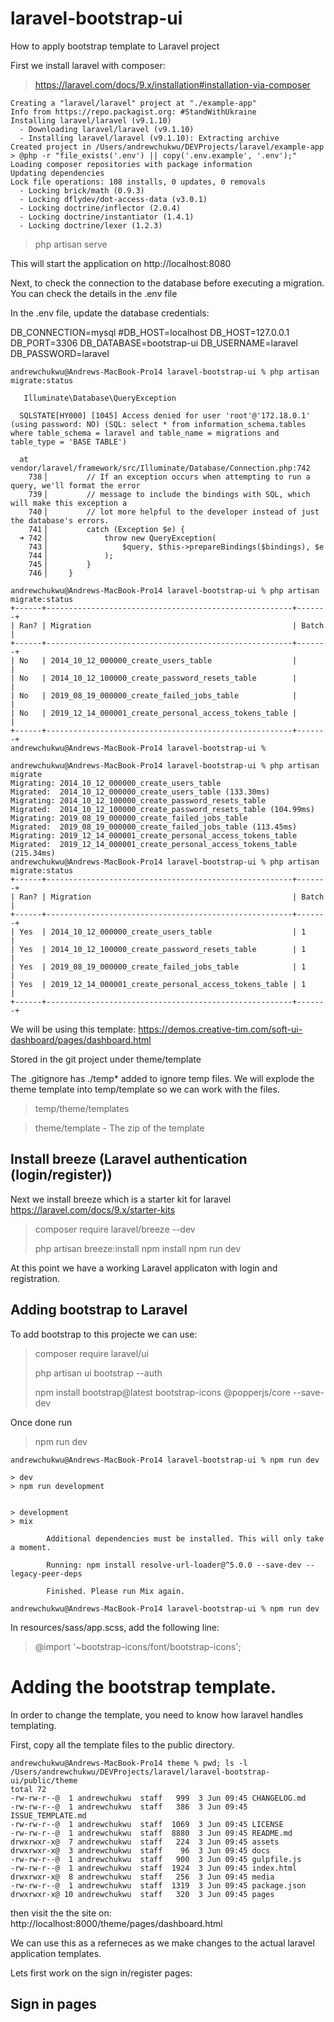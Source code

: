 # laravel-bootstrap-ui
How to apply bootstrap template to Laravel project



First we install laravel with composer:

> https://laravel.com/docs/9.x/installation#installation-via-composer


```
Creating a "laravel/laravel" project at "./example-app"
Info from https://repo.packagist.org: #StandWithUkraine
Installing laravel/laravel (v9.1.10)
  - Downloading laravel/laravel (v9.1.10)
  - Installing laravel/laravel (v9.1.10): Extracting archive
Created project in /Users/andrewchukwu/DEVProjects/laravel/example-app
> @php -r "file_exists('.env') || copy('.env.example', '.env');"
Loading composer repositories with package information
Updating dependencies
Lock file operations: 108 installs, 0 updates, 0 removals
  - Locking brick/math (0.9.3)
  - Locking dflydev/dot-access-data (v3.0.1)
  - Locking doctrine/inflector (2.0.4)
  - Locking doctrine/instantiator (1.4.1)
  - Locking doctrine/lexer (1.2.3)
```

> php artisan serve

This will start the application on http://localhost:8080

Next, to check the connection to the database before executing a migration. You can check the details in the .env file

In the .env file, update the database credentials:

DB_CONNECTION=mysql
#DB_HOST=localhost
DB_HOST=127.0.0.1
DB_PORT=3306
DB_DATABASE=bootstrap-ui
DB_USERNAME=laravel
DB_PASSWORD=laravel
```
andrewchukwu@Andrews-MacBook-Pro14 laravel-bootstrap-ui % php artisan migrate:status

   Illuminate\Database\QueryException 

  SQLSTATE[HY000] [1045] Access denied for user 'root'@'172.18.0.1' (using password: NO) (SQL: select * from information_schema.tables where table_schema = laravel and table_name = migrations and table_type = 'BASE TABLE')

  at vendor/laravel/framework/src/Illuminate/Database/Connection.php:742
    738▕         // If an exception occurs when attempting to run a query, we'll format the error
    739▕         // message to include the bindings with SQL, which will make this exception a
    740▕         // lot more helpful to the developer instead of just the database's errors.
    741▕         catch (Exception $e) {
  ➜ 742▕             throw new QueryException(
    743▕                 $query, $this->prepareBindings($bindings), $e
    744▕             );
    745▕         }
    746▕     }

andrewchukwu@Andrews-MacBook-Pro14 laravel-bootstrap-ui % php artisan migrate:status  
+------+-------------------------------------------------------+-------+
| Ran? | Migration                                             | Batch |
+------+-------------------------------------------------------+-------+
| No   | 2014_10_12_000000_create_users_table                  |       |
| No   | 2014_10_12_100000_create_password_resets_table        |       |
| No   | 2019_08_19_000000_create_failed_jobs_table            |       |
| No   | 2019_12_14_000001_create_personal_access_tokens_table |       |
+------+-------------------------------------------------------+-------+
andrewchukwu@Andrews-MacBook-Pro14 laravel-bootstrap-ui % 

```

```
andrewchukwu@Andrews-MacBook-Pro14 laravel-bootstrap-ui % php artisan migrate       
Migrating: 2014_10_12_000000_create_users_table
Migrated:  2014_10_12_000000_create_users_table (133.30ms)
Migrating: 2014_10_12_100000_create_password_resets_table
Migrated:  2014_10_12_100000_create_password_resets_table (104.99ms)
Migrating: 2019_08_19_000000_create_failed_jobs_table
Migrated:  2019_08_19_000000_create_failed_jobs_table (113.45ms)
Migrating: 2019_12_14_000001_create_personal_access_tokens_table
Migrated:  2019_12_14_000001_create_personal_access_tokens_table (215.34ms)
andrewchukwu@Andrews-MacBook-Pro14 laravel-bootstrap-ui % php artisan migrate:status
+------+-------------------------------------------------------+-------+
| Ran? | Migration                                             | Batch |
+------+-------------------------------------------------------+-------+
| Yes  | 2014_10_12_000000_create_users_table                  | 1     |
| Yes  | 2014_10_12_100000_create_password_resets_table        | 1     |
| Yes  | 2019_08_19_000000_create_failed_jobs_table            | 1     |
| Yes  | 2019_12_14_000001_create_personal_access_tokens_table | 1     |
+------+-------------------------------------------------------+-------+
```



We will be using this template: https://demos.creative-tim.com/soft-ui-dashboard/pages/dashboard.html

Stored in the git project under theme/template

The .gitignore has ./temp* added to ignore temp files. We will explode the theme template into temp/template so we can work with the files.

> temp/theme/templates

> theme/template - The zip of the template


## Install breeze (Laravel authentication (login/register))

Next we install breeze which is a starter kit for laravel
 https://laravel.com/docs/9.x/starter-kits


> composer require laravel/breeze --dev
>
>php artisan breeze:install
>npm install
>npm run dev

At this point we have a working Laravel applicaton with login and registration.


## Adding bootstrap to Laravel

To add bootstrap to this projecte we can use:

> composer require laravel/ui
>
>  php artisan ui bootstrap --auth	
>
> npm install bootstrap@latest bootstrap-icons @popperjs/core --save-dev

Once done run
>npm run dev

```
andrewchukwu@Andrews-MacBook-Pro14 laravel-bootstrap-ui % npm run dev

> dev
> npm run development


> development
> mix

        Additional dependencies must be installed. This will only take a moment.
 
        Running: npm install resolve-url-loader@^5.0.0 --save-dev --legacy-peer-deps
 
        Finished. Please run Mix again.
 
andrewchukwu@Andrews-MacBook-Pro14 laravel-bootstrap-ui % npm run dev
```

In resources/sass/app.scss, add the following line:

> @import '~bootstrap-icons/font/bootstrap-icons';


# Adding the bootstrap template.

In order to change the template, you need to know how laravel handles templating. 

First, copy all the template files to the public directory.

```
andrewchukwu@Andrews-MacBook-Pro14 theme % pwd; ls -l
/Users/andrewchukwu/DEVProjects/laravel/laravel-bootstrap-ui/public/theme
total 72
-rw-rw-r--@  1 andrewchukwu  staff   999  3 Jun 09:45 CHANGELOG.md
-rw-rw-r--@  1 andrewchukwu  staff   386  3 Jun 09:45 ISSUE_TEMPLATE.md
-rw-rw-r--@  1 andrewchukwu  staff  1069  3 Jun 09:45 LICENSE
-rw-rw-r--@  1 andrewchukwu  staff  8880  3 Jun 09:45 README.md
drwxrwxr-x@  7 andrewchukwu  staff   224  3 Jun 09:45 assets
drwxrwxr-x@  3 andrewchukwu  staff    96  3 Jun 09:45 docs
-rw-rw-r--@  1 andrewchukwu  staff   900  3 Jun 09:45 gulpfile.js
-rw-rw-r--@  1 andrewchukwu  staff  1924  3 Jun 09:45 index.html
drwxrwxr-x@  8 andrewchukwu  staff   256  3 Jun 09:45 media
-rw-rw-r--@  1 andrewchukwu  staff  1319  3 Jun 09:45 package.json
drwxrwxr-x@ 10 andrewchukwu  staff   320  3 Jun 09:45 pages
```

then visit the the site on: http://localhost:8000/theme/pages/dashboard.html

We can use this as a referneces as we make changes to the actual laravel application templates.

Lets first work on the sign in/register pages:

## Sign in pages

